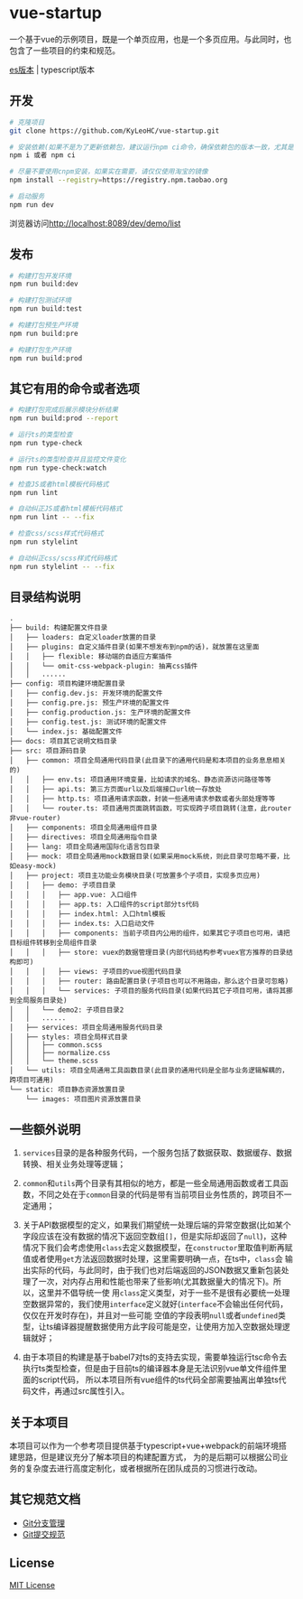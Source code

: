 # vue-startup

一个基于vue的示例项目，既是一个单页应用，也是一个多页应用。与此同时，也包含了一些项目的约束和规范。

[es版本](https://github.com/KyLeoHC/vue-startup/tree/master) | typescript版本

## 开发

```bash
# 克隆项目
git clone https://github.com/KyLeoHC/vue-startup.git

# 安装依赖(如果不是为了更新依赖包，建议运行npm ci命令，确保依赖包的版本一致，尤其是测试和正式环境的打包)
npm i 或者 npm ci

# 尽量不要使用cnpm安装，如果实在需要，请仅仅使用淘宝的镜像
npm install --registry=https://registry.npm.taobao.org

# 启动服务
npm run dev
```

浏览器访问[http://localhost:8089/dev/demo/list](http://localhost:8089/dev/demo/list)

## 发布

```bash
# 构建打包开发环境
npm run build:dev

# 构建打包测试环境
npm run build:test

# 构建打包预生产环境
npm run build:pre

# 构建打包生产环境
npm run build:prod
```

## 其它有用的命令或者选项

```bash
# 构建打包完成后展示模块分析结果
npm run build:prod --report

# 运行ts的类型检查
npm run type-check

# 运行ts的类型检查并且监控文件变化
npm run type-check:watch

# 检查JS或者html模板代码格式
npm run lint

# 自动纠正JS或者html模板代码格式
npm run lint -- --fix

# 检查css/scss样式代码格式
npm run stylelint

# 自动纠正css/scss样式代码格式
npm run stylelint -- --fix
```

## 目录结构说明

```
.
├── build: 构建配置文件目录
│   ├── loaders: 自定义loader放置的目录
│   ├── plugins: 自定义插件目录(如果不想发布到npm的话)，就放置在这里面
│   │   ├── flexible: 移动端的自适应方案插件
│   │   └── omit-css-webpack-plugin: 抽离css插件
│   │   ......
├── config: 项目构建环境配置目录
│   ├── config.dev.js: 开发环境的配置文件
│   ├── config.pre.js: 预生产环境的配置文件
│   ├── config.production.js: 生产环境的配置文件
│   ├── config.test.js: 测试环境的配置文件
│   └── index.js: 基础配置文件
├── docs: 项目其它说明文档目录
├── src: 项目源码目录
│   ├── common: 项目全局通用代码目录(此目录下的通用代码是和本项目的业务息息相关的)
│   │   ├── env.ts: 项目通用环境变量，比如请求的域名、静态资源访问路径等等
│   │   ├── api.ts: 第三方页面url以及后端接口url统一存放处
│   │   ├── http.ts: 项目通用请求函数，封装一些通用请求参数或者头部处理等等
│   │   └── router.ts: 项目通用页面跳转函数，可实现跨子项目跳转(注意，此router非vue-router)
│   ├── components: 项目全局通用组件目录
│   ├── directives: 项目全局通用指令目录
│   ├── lang: 项目全局通用国际化语言包目录
│   ├── mock: 项目全局通用mock数据目录(如果采用mock系统，则此目录可忽略不要，比如easy-mock)
│   ├── project: 项目主功能业务模块目录(可放置多个子项目，实现多页应用)
│   │   ├── demo: 子项目目录
│   │   │   ├── app.vue: 入口组件
│   │   │   ├── app.ts: 入口组件的script部分ts代码
│   │   │   ├── index.html: 入口html模板
│   │   │   ├── index.ts: 入口启动文件
│   │   │   ├── components: 当前子项目内公用的组件，如果其它子项目也可用，请把目标组件转移到全局组件目录
│   │   │   ├── store: vuex的数据管理目录(内部代码结构参考vuex官方推荐的目录结构即可)
│   │   │   ├── views: 子项目的vue视图代码目录
│   │   │   ├── router: 路由配置目录(子项目也可以不用路由，那么这个目录可忽略)
│   │   │   └── services: 子项目的服务代码目录(如果代码其它子项目可用，请将其挪到全局服务目录处)
│   │   └── demo2: 子项目目录2
│   │   ......
│   ├── services: 项目全局通用服务代码目录
│   ├── styles: 项目全局样式目录
│   │   ├── common.scss
│   │   ├── normalize.css
│   │   └── theme.scss
│   └── utils: 项目全局通用工具函数目录(此目录的通用代码是全部与业务逻辑解耦的，跨项目可通用)
└── static: 项目静态资源放置目录
    └── images: 项目图片资源放置目录
```

## 一些额外说明

1. `services`目录的是各种服务代码，一个服务包括了数据获取、数据缓存、数据转换、相关业务处理等逻辑；

2. `common`和`utils`两个目录有其相似的地方，都是一些全局通用函数或者工具函数，不同之处在于`common`目录的代码是带有当前项目业务性质的，跨项目不一定通用；

3. 关于API数据模型的定义，如果我们期望统一处理后端的异常空数据(比如某个字段应该在没有数据的情况下返回空数组`[]`，但是实际却返回了`null`)，这种
情况下我们会考虑使用`class`去定义数据模型，在`constructor`里取值判断再赋值或者使用`get`方法返回数据时处理，这里需要明确一点，在ts中，`class`会
输出实际的代码，与此同时，由于我们也对后端返回的JSON数据又重新包装处理了一次，对内存占用和性能也带来了些影响(尤其数据量大的情况下)。所以，这里并不倡导统一使
用`class`定义类型，对于一些不是很有必要统一处理空数据异常的，我们使用`interface`定义就好(`interface`不会输出任何代码，仅仅在开发时存在)，并且对一些可能
空值的字段表明`null`或者`undefined`类型，让ts编译器提醒数据使用方此字段可能是空，让使用方加入空数据处理逻辑就好；

4. 由于本项目的构建是基于babel7对ts的支持去实现，需要单独运行tsc命令去执行ts类型检查，但是由于目前ts的编译器本身是无法识别vue单文件组件里面的script代码，
所以本项目所有vue组件的ts代码全部需要抽离出单独ts代码文件，再通过src属性引入。

## 关于本项目

本项目可以作为一个参考项目提供基于typescript+vue+webpack的前端环境搭建思路，但是建议充分了解本项目的构建配置方式，
为的是后期可以根据公司业务的复杂度去进行高度定制化，或者根据所在团队成员的习惯进行改动。

## 其它规范文档

- [Git分支管理](https://github.com/KyLeoHC/vue-startup/blob/master/docs/git%E5%88%86%E6%94%AF%E7%AE%A1%E7%90%86.md)
- [Git提交规范](https://github.com/KyLeoHC/vue-startup/blob/master/docs/git%E6%8F%90%E4%BA%A4%E8%A7%84%E8%8C%83.md)

## License

[MIT License](https://github.com/KyLeoHC/vue-startup/blob/master/LICENSE)
